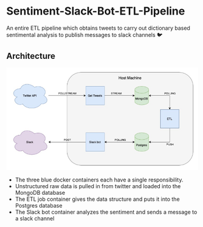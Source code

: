 # Sentiment-Slack-Bot-ETL-Pipeline

An entire ETL pipeline which obtains tweets to carry out dictionary based sentimental analysis to publish messages to slack channels 🐦

## Architecture
![ETL pipeline architecture](./doc/architecture.jpg "The ETL pipeline architecture")

- The three blue docker containers each have a single responsibility. 
- Unstructured raw data is pulled in from twitter and loaded into the MongoDB database
- The ETL job container gives the data structure and puts it into the Postgres database
- The Slack bot container analyzes the sentiment and sends a message to a slack channel